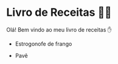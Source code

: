 # Livro de Receitas :man_cook:

Olá! Bem vindo ao meu livro de receitas :hand:



- Estrogonofe de frango

- Pavê
